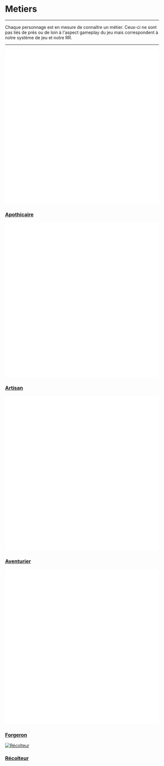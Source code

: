 # Metiers  <!-- {docsify-ignore} -->

---

Chaque personnage est en mesure de connaître un métier. Ceux-ci ne sont pas liés de près ou de loin à l'aspect gameplay du jeu mais correspondent à notre système de jeu et notre RR.

---

<div class="gallery">
  <div class="gallery-item-small">
    <a href="/#/metiers/apothicaire">
      <img src="_media\metiers\apothicaire.png" alt="Apothicaire" data-no-zoom>
      <h3>Apothicaire</h3>
    </a>
  </div>
  <div class="gallery-item-small">
    <a href="/#/metiers/artisan">
      <img src="_media\metiers\artisan.png" alt="Artisan" data-no-zoom>
      <h3>Artisan</h3>
    </a>
  </div>
  <div class="gallery-item-small">
    <a href="/#/metiers/aventurier">
      <img src="_media\metiers\aventurier.png" alt="Aventurier" data-no-zoom>
      <h3>Aventurier</h3>
    </a>
  </div>
  <div class="gallery-item-small">
    <a href="//#/metiers/forgeron">
      <img src="_media\metiers\forgeron.png" alt="Forgeron" data-no-zoom>
      <h3>Forgeron</h3>
    </a>
  </div>
  <div class="gallery-item-small">
    <a href="/#/metiers/récolteur">
      <img src="_media\metiers\récolteur.png" alt="Récolteur" data-no-zoom>
      <h3>Récolteur</h3>
    </a>
  </div>
</div>
